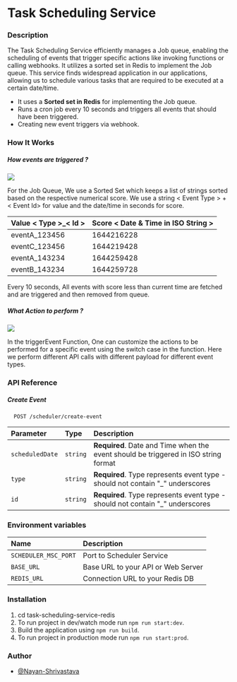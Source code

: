 # Task Scheduling Service

### Description

The Task Scheduling Service efficiently manages a Job queue, enabling the scheduling of events that trigger specific actions like invoking functions or calling webhooks. It utilizes a sorted set in Redis to implement the Job queue. This service finds widespread application in our applications, allowing us to schedule various tasks that are required to be executed at a certain date/time.

- It uses a **Sorted set in Redis** for implementing the Job queue.
- Runs a cron job every 10 seconds and triggers all events that should have been triggered.
- Creating new event triggers via webhook.

### How It Works

##### How events are triggered ?

![](https://github.com/Nayan-Shrivastava/task-scheduling-service-redis/scheduler-msc/blob/master/images/event_trigger.png)

For the Job Queue, We use a Sorted Set which keeps a list of strings sorted based on the respective numerical score. We use a string < Event Type > + < Event Id> for value and the date/time in seconds for score.

| Value < Type >\_< Id > | Score < Date & Time in ISO String > |
| :--------------------- | :---------------------------------- |
| eventA_123456          | 1644216228                          |
| eventC_123456          | 1644219428                          |
| eventA_143234          | 1644259428                          |
| eventB_143234          | 1644259728                          |

Every 10 seconds, All events with score less than current time are fetched and are triggered and then removed from queue.

##### What Action to perform ?

![](https://github.com/Nayan-Shrivastava/task-scheduling-service-redis/blob/master/images/action-perform.png)

In the triggerEvent Function, One can customize the actions to be performed for a specific event using the switch case in the function. Here we perform different API calls with different payload for different event types.

### API Reference

##### Create Event

```http
  POST /scheduler/create-event
```

| Parameter       | Type     | Description                                                                         |
| :-------------- | :------- | :---------------------------------------------------------------------------------- |
| `scheduledDate` | `string` | **Required**. Date and Time when the event should be triggered in ISO string format |
| `type`          | `string` | **Required**. Type represents event type - should not contain "\_" underscores      |
| `id`            | `string` | **Required**. Type represents event type - should not contain "\_" underscores      |

### Environment variables

| Name                 | Description                        |
| :------------------- | :--------------------------------- |
| `SCHEDULER_MSC_PORT` | Port to Scheduler Service          |
| `BASE_URL`           | Base URL to your API or Web Server |
| `REDIS_URL`          | Connection URL to your Redis DB    |

### Installation

1. cd task-scheduling-service-redis
2. To run project in dev/watch mode run `npm run start:dev`.
3. Build the application using `npm run build`.
4. To run project in production mode run `npm run start:prod`.

### Author

- [@Nayan-Shrivastava](https://github.com/Nayan-Shrivastava)

